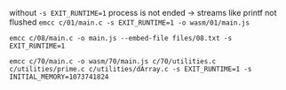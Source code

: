 without `-s EXIT_RUNTIME=1` process is not ended -> streams like printf not flushed
`emcc c/01/main.c -s EXIT_RUNTIME=1 -o wasm/01/main.js` 

`emcc c/08/main.c -o main.js --embed-file files/08.txt -s EXIT_RUNTIME=1`

`emcc c/70/main.c -o wasm/70/main.js c/70/utilities.c c/utilities/prime.c c/utilities/dArray.c -s EXIT_RUNTIME=1 -s INITIAL_MEMORY=1073741824`